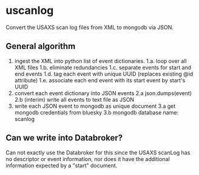 # uscanlog

Convert the USAXS scan log files from XML to mongodb via JSON.

## General algorithm

1. ingest the XML into python list of event dictionaries.
1.a. loop over all XML files
1.b. eliminate redundancies
1.c. separate events for start and end events
1.d. tag each event with unique UUID (replaces existing @id attribute)
1.e. associate each end event with its start event by start's UUID
2. convert each event dictionary into JSON events
2.a json.dumps(event)
2.b (interim) write all events to text file as JSON
3. write each JSON event to mongodb as unique document
3.a get mongodb credentials from bluesky
3.b mongodb database name: scanlog


## Can we write into Databroker?

Can not exactly use the Databroker for this since the USAXS scanLog
has no descriptor or event information, nor does it have the additional
information expected by a "start" document.
